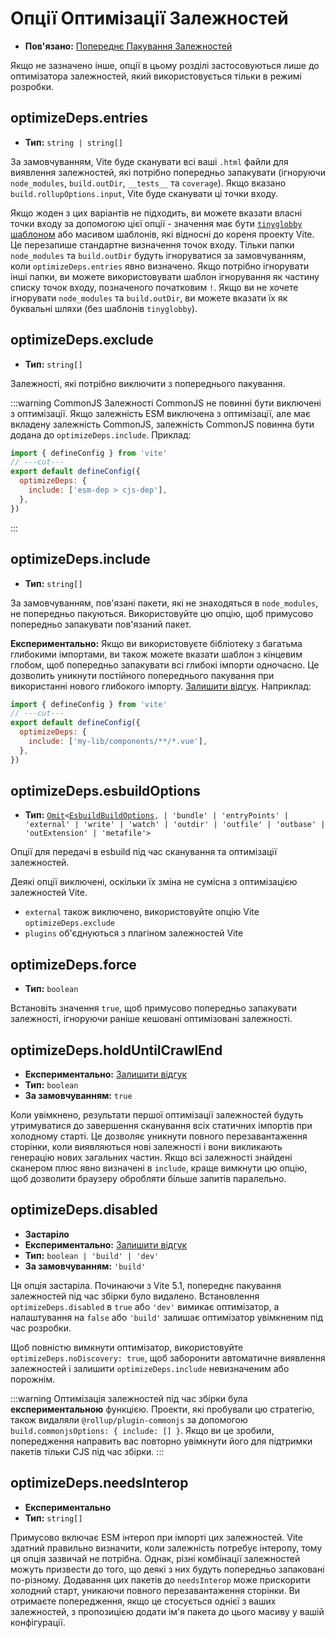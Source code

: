 # Опції Оптимізації Залежностей

- **Пов'язано:** [Попереднє Пакування Залежностей](/guide/dep-pre-bundling)

Якщо не зазначено інше, опції в цьому розділі застосовуються лише до оптимізатора залежностей, який використовується тільки в режимі розробки.

## optimizeDeps.entries

- **Тип:** `string | string[]`

За замовчуванням, Vite буде сканувати всі ваші `.html` файли для виявлення залежностей, які потрібно попередньо запакувати (ігноруючи `node_modules`, `build.outDir`, `__tests__` та `coverage`). Якщо вказано `build.rollupOptions.input`, Vite буде сканувати ці точки входу.

Якщо жоден з цих варіантів не підходить, ви можете вказати власні точки входу за допомогою цієї опції - значення має бути [`tinyglobby` шаблоном](https://github.com/SuperchupuDev/tinyglobby) або масивом шаблонів, які відносні до кореня проекту Vite. Це перезапише стандартне визначення точок входу. Тільки папки `node_modules` та `build.outDir` будуть ігноруватися за замовчуванням, коли `optimizeDeps.entries` явно визначено. Якщо потрібно ігнорувати інші папки, ви можете використовувати шаблон ігнорування як частину списку точок входу, позначеного початковим `!`. Якщо ви не хочете ігнорувати `node_modules` та `build.outDir`, ви можете вказати їх як буквальні шляхи (без шаблонів `tinyglobby`).

## optimizeDeps.exclude

- **Тип:** `string[]`

Залежності, які потрібно виключити з попереднього пакування.

:::warning CommonJS
Залежності CommonJS не повинні бути виключені з оптимізації. Якщо залежність ESM виключена з оптимізації, але має вкладену залежність CommonJS, залежність CommonJS повинна бути додана до `optimizeDeps.include`. Приклад:

```js twoslash
import { defineConfig } from 'vite'
// ---cut---
export default defineConfig({
  optimizeDeps: {
    include: ['esm-dep > cjs-dep'],
  },
})
```

:::

## optimizeDeps.include

- **Тип:** `string[]`

За замовчуванням, пов'язані пакети, які не знаходяться в `node_modules`, не попередньо пакуються. Використовуйте цю опцію, щоб примусово попередньо запакувати пов'язаний пакет.

**Експериментально:** Якщо ви використовуєте бібліотеку з багатьма глибокими імпортами, ви також можете вказати шаблон з кінцевим глобом, щоб попередньо запакувати всі глибокі імпорти одночасно. Це дозволить уникнути постійного попереднього пакування при використанні нового глибокого імпорту. [Залишити відгук](https://github.com/vitejs/vite/discussions/15833). Наприклад:

```js twoslash
import { defineConfig } from 'vite'
// ---cut---
export default defineConfig({
  optimizeDeps: {
    include: ['my-lib/components/**/*.vue'],
  },
})
```

## optimizeDeps.esbuildOptions

- **Тип:** [`Omit`](https://www.typescriptlang.org/docs/handbook/utility-types.html#omittype-keys)`<`[`EsbuildBuildOptions`](https://esbuild.github.io/api/#general-options)`,
| 'bundle'
| 'entryPoints'
| 'external'
| 'write'
| 'watch'
| 'outdir'
| 'outfile'
| 'outbase'
| 'outExtension'
| 'metafile'>`

Опції для передачі в esbuild під час сканування та оптимізації залежностей.

Деякі опції виключені, оскільки їх зміна не сумісна з оптимізацією залежностей Vite.

- `external` також виключено, використовуйте опцію Vite `optimizeDeps.exclude`
- `plugins` об'єднуються з плагіном залежностей Vite

## optimizeDeps.force

- **Тип:** `boolean`

Встановіть значення `true`, щоб примусово попередньо запакувати залежності, ігноруючи раніше кешовані оптимізовані залежності.

## optimizeDeps.holdUntilCrawlEnd

- **Експериментально:** [Залишити відгук](https://github.com/vitejs/vite/discussions/15834)
- **Тип:** `boolean`
- **За замовчуванням:** `true`

Коли увімкнено, результати першої оптимізації залежностей будуть утримуватися до завершення сканування всіх статичних імпортів при холодному старті. Це дозволяє уникнути повного перезавантаження сторінки, коли виявляються нові залежності і вони викликають генерацію нових загальних частин. Якщо всі залежності знайдені сканером плюс явно визначені в `include`, краще вимкнути цю опцію, щоб дозволити браузеру обробляти більше запитів паралельно.

## optimizeDeps.disabled

- **Застаріло**
- **Експериментально:** [Залишити відгук](https://github.com/vitejs/vite/discussions/13839)
- **Тип:** `boolean | 'build' | 'dev'`
- **За замовчуванням:** `'build'`

Ця опція застаріла. Починаючи з Vite 5.1, попереднє пакування залежностей під час збірки було видалено. Встановлення `optimizeDeps.disabled` в `true` або `'dev'` вимикає оптимізатор, а налаштування на `false` або `'build'` залишає оптимізатор увімкненим під час розробки.

Щоб повністю вимкнути оптимізатор, використовуйте `optimizeDeps.noDiscovery: true`, щоб заборонити автоматичне виявлення залежностей і залишити `optimizeDeps.include` невизначеним або порожнім.

:::warning
Оптимізація залежностей під час збірки була **експериментальною** функцією. Проекти, які пробували цю стратегію, також видаляли `@rollup/plugin-commonjs` за допомогою `build.commonjsOptions: { include: [] }`. Якщо ви це зробили, попередження направить вас повторно увімкнути його для підтримки пакетів тільки CJS під час збірки.
:::

## optimizeDeps.needsInterop

- **Експериментально**
- **Тип:** `string[]`

Примусово включає ESM інтероп при імпорті цих залежностей. Vite здатний правильно визначити, коли залежність потребує інтеропу, тому ця опція зазвичай не потрібна. Однак, різні комбінації залежностей можуть призвести до того, що деякі з них будуть попередньо запаковані по-різному. Додавання цих пакетів до `needsInterop` може прискорити холодний старт, уникаючи повного перезавантаження сторінки. Ви отримаєте попередження, якщо це стосується однієї з ваших залежностей, з пропозицією додати ім'я пакета до цього масиву у вашій конфігурації.
